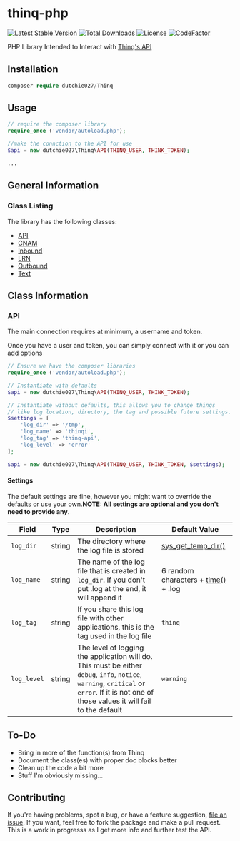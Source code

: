 # thinq-php

[![Latest Stable Version](https://poser.pugx.org/dutchie027/thinq/v)](//packagist.org/packages/dutchie027/thinq)
[![Total Downloads](https://poser.pugx.org/dutchie027/Thinq/downloads)](//packagist.org/packages/dutchie027/thinq)
[![License](https://poser.pugx.org/dutchie027/thinq/license)](//packagist.org/packages/dutchie027/thinq)
[![CodeFactor](https://www.codefactor.io/repository/github/dutchie027/thinq-php/badge)](https://www.codefactor.io/repository/github/dutchie027/thinq-php)

PHP Library Intended to Interact with [Thinq's API](https://apidocs.thinq.com/)

## Installation
```php
composer require dutchie027/Thinq
```

## Usage
```php
// require the composer library
require_once ('vendor/autoload.php');

//make the connction to the API for use
$api = new dutchie027\Thinq\API(THINQ_USER, THINK_TOKEN);

...
```

## General Information

### Class Listing

The library has the following classes:

* [API](/docs/API.md)
* [CNAM](/docs/CNAM.md)
* [Inbound](/docs/Inbound.md)
* [LRN](/docs/LRN.md)
* [Outbound](/docs/Outbound.md)
* [Text](/docs/Text.md)

## Class Information

### API

The main connection requires at minimum, a username and token.

Once you have a user and token, you can simply connect with it or you can add options

```php
// Ensure we have the composer libraries
require_once ('vendor/autoload.php');

// Instantiate with defaults
$api = new dutchie027\Thinq\API(THINQ_USER, THINK_TOKEN);

// Instantiate without defaults, this allows you to change things
// like log location, directory, the tag and possible future settings.
$settings = [
	'log_dir' => '/tmp',
	'log_name' => 'thinqi',
	'log_tag' => 'thinq-api',
	'log_level' => 'error'
];

$api = new dutchie027\Thinq\API(THINQ_USER, THINK_TOKEN, $settings);
```

#### Settings

The default settings are fine, however you might want to override the defaults or use your own.**NOTE: All settings are optional and you don't need to provide any**. 

Field | Type | Description | Default Value
----- | ---- | ----------- | -------------
`log_dir` | string | The directory where the log file is stored | [sys_get_temp_dir()](https://www.php.net/manual/en/function.sys-get-temp-dir.php)
`log_name` | string | The name of the log file that is created in `log_dir`. If you don't put .log at the end, it will append it | 6 random characters + [time()](https://www.php.net/manual/en/function.time.php) + .log 
`log_tag` | string | If you share this log file with other applications, this is the tag used in the log file | `thinq`
`log_level` | string | The level of logging the application will do. This must be either `debug`, `info`, `notice`, `warning`, `critical` or `error`. If it is not one of those values it will fail to the default | `warning`

## To-Do

* Bring in more of the function(s) from Thinq
* Document the class(es) with proper doc blocks better
* Clean up the code a bit more
* Stuff I'm obviously missing...

## Contributing

If you're having problems, spot a bug, or have a feature suggestion, [file an issue](https://github.com/dutchie027/thinq-php/issues). If you want, feel free to fork the package and make a pull request. This is a work in progresss as I get more info and further test the API.
